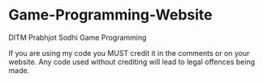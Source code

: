 # Game-Programming-Website
DITM Prabhjot Sodhi Game Programming

If you are using my code you MUST credit it in the comments or on your website.
Any code used without crediting will lead to legal offences being made.
